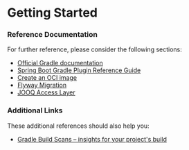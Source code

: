 # Getting Started

### Reference Documentation
For further reference, please consider the following sections:

* [Official Gradle documentation](https://docs.gradle.org)
* [Spring Boot Gradle Plugin Reference Guide](https://docs.spring.io/spring-boot/docs/3.1.4/gradle-plugin/reference/html/)
* [Create an OCI image](https://docs.spring.io/spring-boot/docs/3.1.4/gradle-plugin/reference/html/#build-image)
* [Flyway Migration](https://docs.spring.io/spring-boot/docs/3.1.4/reference/htmlsingle/index.html#howto.data-initialization.migration-tool.flyway)
* [JOOQ Access Layer](https://docs.spring.io/spring-boot/docs/3.1.4/reference/htmlsingle/index.html#data.sql.jooq)

### Additional Links
These additional references should also help you:

* [Gradle Build Scans – insights for your project's build](https://scans.gradle.com#gradle)

